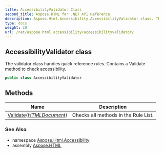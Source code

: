 ```yaml
---
title: AccessibilityValidator Class
second_title: Aspose.HTML for .NET API Reference
description: Aspose.Html.Accessibility.AccessibilityValidator class. The validator class handles quick reference rules. Contains a Validate method to check accessibility
type: docs
weight: 20
url: /net/aspose.html.accessibility/accessibilityvalidator/
---
```

## AccessibilityValidator class

The validator class handles quick reference rules. Contains a Validate method to check accessibility.

```csharp
public class AccessibilityValidator
```

## Methods

| Name | Description |
| --- | --- |
| [Validate](../../aspose.html.accessibility/accessibilityvalidator/validate/)(*[HTMLDocument](../../aspose.html/htmldocument/)*) | Checks all methods in the Rule List. |

### See Also

* namespace [Aspose.Html.Accessibility](../../aspose.html.accessibility/)
* assembly [Aspose.HTML](../../)
